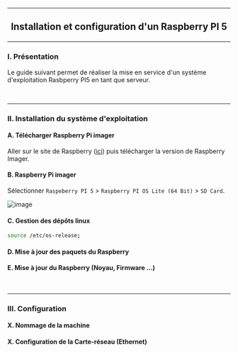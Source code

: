------------------------------------------------------------------------------------------------------------------------------------------------------------------------------------------
## <p align='center'> Installation et configuration d'un Raspberry PI 5</p>

------------------------------------------------------------------------------------------------------------------------------------------------------------------------------------------
### I. Présentation
Le guide suivant permet de réaliser la mise en service d'un système d'exploitation Rasbperry PI5 en tant que serveur.

<br />

------------------------------------------------------------------------------------------------------------------------------------------------------------------------------------------
### II. Installation du système d'exploitation
#### A. Télécharger Raspberry Pi imager
Aller sur le site de Raspberry ([ici](https://www.raspberrypi.com/software/)) puis télécharger la version de Raspberry Imager.

#### B. Raspberry Pi imager
Sélectionner  `Raspeberry PI 5` > `Raspberry PI OS Lite (64 Bit)` > `SD Card`.

![image](https://github.com/user-attachments/assets/2038da19-2744-4359-abc3-f29c5c1aeed5)


#### C. Gestion des dépôts linux 

```bash
source /etc/os-release;
```



#### D. Mise à jour des paquets du Raspberry

#### E. Mise à jour du Raspberry (Noyau, Firmware ...)




<br />

------------------------------------------------------------------------------------------------------------------------------------------------------------------------------------------
### III. Configuration
#### X. Nommage de la machine
#### X. Configuration de la Carte-réseau (Ethernet)


